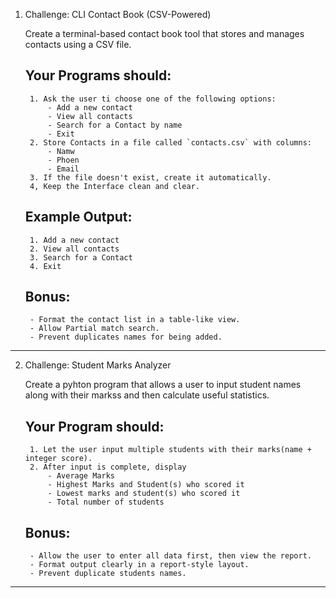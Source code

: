 1. Challenge: CLI Contact Book (CSV-Powered)

    Create a terminal-based contact book tool that stores and manages contacts using a CSV file.

    ## Your Programs should:
        1. Ask the user ti choose one of the following options:
            - Add a new contact
            - View all contacts
            - Search for a Contact by name
            - Exit
        2. Store Contacts in a file called `contacts.csv` with columns:
            - Namw
            - Phoen
            - Email
        3. If the file doesn't exist, create it automatically.
        4, Keep the Interface clean and clear.

    ## Example Output:
        1. Add a new contact
        2. View all contacts
        3. Search for a Contact 
        4. Exit

    ## Bonus:
        - Format the contact list in a table-like view.
        - Allow Partial match search.
        - Prevent duplicates names for being added.

---------------------------------------------------------------------------------------------------
2. Challenge: Student Marks Analyzer

    Create a pyhton program that allows a user to input student names along with their markss and then calculate useful statistics.

    ## Your Program should:
        1. Let the user input multiple students with their marks(name + integer score).
        2. After input is complete, display
            - Average Marks
            - Highest Marks and Student(s) who scored it
            - Lowest marks and student(s) who scored it
            - Total number of students

    ## Bonus:
        - Allow the user to enter all data first, then view the report.
        - Format output clearly in a report-style layout.
        - Prevent duplicate students names.

---------------------------------------------------------------------------------------------------